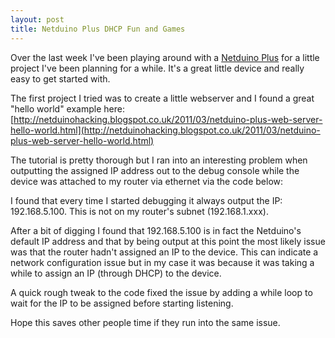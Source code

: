 ```yaml
---
layout: post
title: Netduino Plus DHCP Fun and Games
---
```

Over the last week I've been playing around with a [Netduino Plus](http://www.netduino.com/netduinoplus/specs.htm) for a little project I've been planning for a while. It's a great little device and really easy to get started with.

The first project I tried was to create a little webserver and I found a great "hello world" example here: [http://netduinohacking.blogspot.co.uk/2011/03/netduino-plus-web-server-hello-world.html](http://netduinohacking.blogspot.co.uk/2011/03/netduino-plus-web-server-hello-world.html)

The tutorial is pretty thorough but I ran into an interesting problem when outputting the assigned IP address out to the debug console while the device was attached to my router via ethernet via the code below: 

<script src="https://gist.github.com/3660121.js"> </script>

I found that every time I started debugging it always output the IP: 192.168.5.100. This is not on my router's subnet (192.168.1.xxx).

After a bit of digging I found that 192.168.5.100 is in fact the Netduino's default IP address and that by being output at this point the most likely issue was that the router hadn't assigned an IP to the device. This can indicate a network configuration issue but in my case it was because it was taking a while to assign an IP (through DHCP) to the device.

A quick rough tweak to the code fixed the issue by adding a while loop to wait for the IP to be assigned before starting listening.

<script src="https://gist.github.com/3660432.js"> </script>

Hope this saves other people time if they run into the same issue.